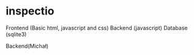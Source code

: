 # inspectio


Frontend (Basic html, javascript and css)
Backend (javascript)
Database (sqlite3)

Backend(Michał)